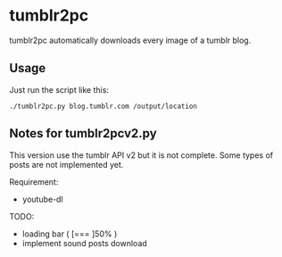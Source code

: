 # tumblr2pc

tumblr2pc automatically downloads every image of a tumblr blog.

## Usage

Just run the script like this:

```./tumblr2pc.py blog.tumblr.com /output/location```


## Notes for tumblr2pcv2.py

This version use the tumblr API v2 but it is not complete.
Some types of posts are not implemented yet.

Requirement:
- youtube-dl


TODO:
- loading bar ( [===   ]50% )
- implement sound posts download
